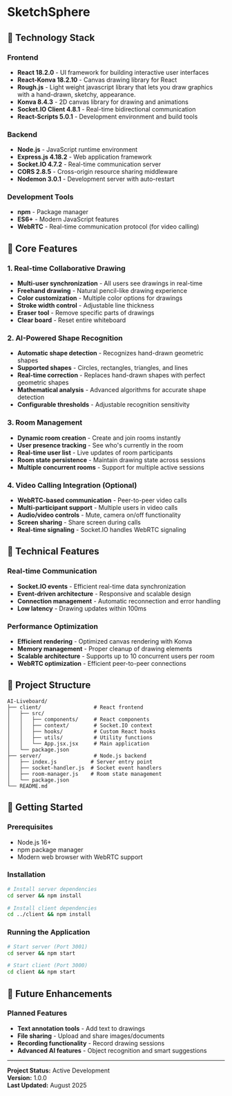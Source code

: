 # SketchSphere

## 🚀 Technology Stack

### Frontend
- **React 18.2.0** - UI framework for building interactive user interfaces
- **React-Konva 18.2.10** - Canvas drawing library for React
- **Rough.js** - Light weight javascript library that lets you draw graphics with a hand-drawn, sketchy, appearance.
- **Konva 8.4.3** - 2D canvas library for drawing and animations
- **Socket.IO Client 4.8.1** - Real-time bidirectional communication
- **React-Scripts 5.0.1** - Development environment and build tools

### Backend
- **Node.js** - JavaScript runtime environment
- **Express.js 4.18.2** - Web application framework
- **Socket.IO 4.7.2** - Real-time communication server
- **CORS 2.8.5** - Cross-origin resource sharing middleware
- **Nodemon 3.0.1** - Development server with auto-restart

### Development Tools
- **npm** - Package manager
- **ES6+** - Modern JavaScript features
- **WebRTC** - Real-time communication protocol (for video calling)

## 🎯 Core Features

### 1. Real-time Collaborative Drawing
- **Multi-user synchronization** - All users see drawings in real-time
- **Freehand drawing** - Natural pencil-like drawing experience
- **Color customization** - Multiple color options for drawings
- **Stroke width control** - Adjustable line thickness
- **Eraser tool** - Remove specific parts of drawings
- **Clear board** - Reset entire whiteboard

### 2. AI-Powered Shape Recognition
- **Automatic shape detection** - Recognizes hand-drawn geometric shapes
- **Supported shapes** - Circles, rectangles, triangles, and lines
- **Real-time correction** - Replaces hand-drawn shapes with perfect geometric shapes
- **Mathematical analysis** - Advanced algorithms for accurate shape detection
- **Configurable thresholds** - Adjustable recognition sensitivity

### 3. Room Management
- **Dynamic room creation** - Create and join rooms instantly
- **User presence tracking** - See who's currently in the room
- **Real-time user list** - Live updates of room participants
- **Room state persistence** - Maintain drawing state across sessions
- **Multiple concurrent rooms** - Support for multiple active sessions

### 4. Video Calling Integration (Optional)
- **WebRTC-based communication** - Peer-to-peer video calls
- **Multi-participant support** - Multiple users in video calls
- **Audio/video controls** - Mute, camera on/off functionality
- **Screen sharing** - Share screen during calls
- **Real-time signaling** - Socket.IO handles WebRTC signaling

## 🔧 Technical Features

### Real-time Communication
- **Socket.IO events** - Efficient real-time data synchronization
- **Event-driven architecture** - Responsive and scalable design
- **Connection management** - Automatic reconnection and error handling
- **Low latency** - Drawing updates within 100ms

### Performance Optimization
- **Efficient rendering** - Optimized canvas rendering with Konva
- **Memory management** - Proper cleanup of drawing elements
- **Scalable architecture** - Supports up to 10 concurrent users per room
- **WebRTC optimization** - Efficient peer-to-peer connections

## 📁 Project Structure

```
AI-Liveboard/
├── client/                 # React frontend
│   ├── src/
│   │   ├── components/     # React components
│   │   ├── context/        # Socket.IO context
│   │   ├── hooks/          # Custom React hooks
│   │   ├── utils/          # Utility functions
│   │   └── App.jsx.jsx     # Main application
│   └── package.json
├── server/                 # Node.js backend
│   ├── index.js           # Server entry point
│   ├── socket-handler.js  # Socket event handlers
│   ├── room-manager.js    # Room state management
│   └── package.json
└── README.md
```

## 🚀 Getting Started

### Prerequisites
- Node.js 16+ 
- npm package manager
- Modern web browser with WebRTC support

### Installation
```bash
# Install server dependencies
cd server && npm install

# Install client dependencies
cd ../client && npm install
```

### Running the Application
```bash
# Start server (Port 3001)
cd server && npm start

# Start client (Port 3000)
cd client && npm start
```

## 🔮 Future Enhancements

### Planned Features
- **Text annotation tools** - Add text to drawings
- **File sharing** - Upload and share images/documents
- **Recording functionality** - Record drawing sessions
- **Advanced AI features** - Object recognition and smart suggestions

---

**Project Status:** Active Development  
**Version:** 1.0.0  
**Last Updated:** August 2025

